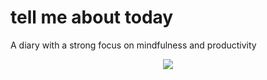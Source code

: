 # tell me about today
A diary with a strong focus on mindfulness and productivity


<p align="center"><img src="https://i.imgur.com/bENxM5d.png" data-canonical-src="https://i.imgur.com/bENxM5d.png" /></p>
